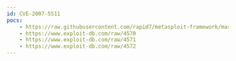```yaml
---
id: CVE-2007-5511
pocs:
    - https://raw.githubusercontent.com/rapid7/metasploit-framework/master/modules/auxiliary/sqli/oracle/lt_findricset_cursor.rb
    - https://www.exploit-db.com/raw/4570
    - https://www.exploit-db.com/raw/4571
    - https://www.exploit-db.com/raw/4572
---
```

